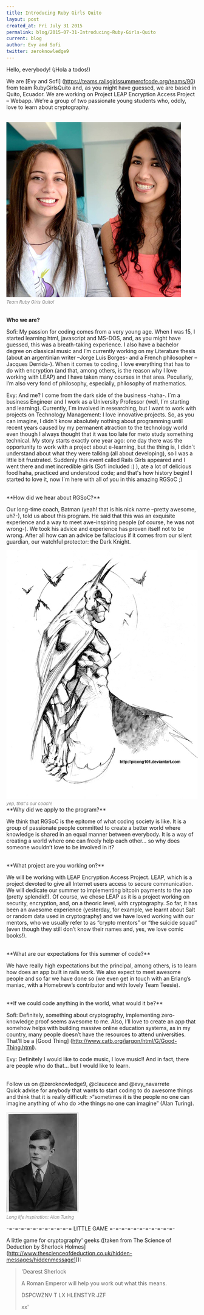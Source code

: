 ```yaml
---
title: Introducing Ruby Girls Quito
layout: post
created_at: Fri July 31 2015
permalink: blog/2015-07-31-Introducing-Ruby-Girls-Quito
current: blog
author: Evy and Sofi
twitter: zeroknowledge9
---
```



Hello, everybody! (¡Hola a todos!) 

We are [Evy and Sofi] (https://teams.railsgirlssummerofcode.org/teams/90) from team 
RubyGirlsQuito and, as you might have guessed, we are based in Quito, Ecuador. We are 
working on Project LEAP Encryption Access Project – Webapp. We’re a group of two 
passionate young students who, oddly, love to learn about 
cryptography. 
<br><br>

<img src ="/img/blog/2015/introducing_quito.jpg" alt="Team Ruby Girls Quito">
<br><font color="grey"><small><i>Team Ruby Girls Quito!</i></small></font> 
<br><br>

**Who we are?**

Sofi: My passion for coding comes from a very young age. When I was 15, I started 
learning html, javascript and MS-DOS, and, as you might have guessed, this was a 
breath-taking experience. I also have a bachelor degree on classical music and I’m 
currently working on my Literature thesis (about an argentinian writer –Jorge Luis Borges- 
and a French philosopher –Jacques Derrida-). When it comes to coding, I love everything 
that has to do with encryption (and that, among others, is the reason why I love working 
with LEAP) and I have taken many courses in that area. Peculiarly, I’m also very fond of 
philosophy, especially, philosophy of mathematics.  


Evy: And me? I come from the dark side of the business -haha-. I´m a business Engineer and 
I work as a University Professor (well, I´m starting and learning). Currently, I´m 
involved in researching, but I want to work with projects on Technology Management: I love 
innovative projects. So, as you can imagine, I didn´t know absolutely nothing about 
programming until recent years caused by my permanent atraction to the technology world even 
though I always thought that it was too late for meto study something technical. My story starts 
exactly one year ago: one day there was the opportunity to work with a project about 
e-learning, but the thing is, I didn´t understand about what they were talking 
(all about developing), so I was a little bit frustrated.  Suddenly this event called 
Rails Girls appeared and I went there and met incredible girls (Sofi included :) ), ate a 
lot of delicious food haha, practiced and understood code; and that's how history begin! 
I started to love it, now I´m here with all of you in this amazing RGSoC ;) 


<br>
**How did we hear about RGSoC?**

Our long-time coach, Batman (yeah! that is his nick name –pretty awesome, uh?-), told us 
about this program. He said that this was an exquisite experience and a way to meet 
awe-inspiring people (of course, he was not wrong-). We took his advice and experience has 
proven itself not to be wrong. After all how can an advice be fallacious if it comes from 
our silent guardian, our watchful protector: the Dark Knight.

<img src ="/img/blog/2015/batman.jpg" alt="Batman">
<br><font color="grey"><small><i>yep, that's our coach!</i></small></font>

<br>
**Why did we apply to the program?**

We think that RGSoC is the epitome of what coding society is like. It is a group of 
passionate people committed to create a better world where knowledge is shared in an 
equal manner between everybody. It is a way of creating a world where one can freely 
help each other… so why does someone wouldn’t love to be involved in it?

<br>
**What project are you working on?**

We will be working with LEAP Encryption Access Project. LEAP, which is a project devoted 
to give all Internet users access to secure communication. We will dedicate our summer 
to implementing bitcoin payments to the app (pretty splendid!). Of course, we chose LEAP 
as it is a project working on security, encryption, and, on a theoric level, with 
cryptography. So far, it has been an awesome experience (yesterday, for example, we 
learnt about Salt or random data used in cryptography) and we have loved working with our 
mentors, who we usually refer to as “crypto mentors” or “the suicide squad” (even though 
they still don’t know their names and, yes, we love comic books!).

<br>
**What are our expectations for this summer of code?**

We have really high expectations but the principal, among others, is to learn how does 
an app built in rails work. We also expect to meet awesome people and so far we have done 
so (we even get in touch with an Erlang’s maniac, with a Homebrew’s contributor and with 
lovely Team Teesie). 

<br>
**If we could code anything in the world, what would it be?**

Sofi: Definitely, something about cryptography, implementing zero-knowledge proof seems 
awesome to me. Also, I’ll love to create an app that somehow helps with building massive 
online education systems, as in my country, many people doesn’t have the resources to 
attend universities. That'll be a [Good Thing] (http://www.catb.org/jargon/html/G/Good-Thing.html). 

Evy: Definitely I would like to code music, I love music!! And in fact, there are 
people who do that... but I would like to learn.


<br>
Follow us on @zeroknowledge9, @claucece and @evy_navarrete

<br>
Quick advise for anybody that wants to start coding to do awesome things and think that 
it is really difficult: 
>“sometimes it is the people no one can imagine anything of who do 
>the things no one can imagine” (Alan Turing). 

<left><img src ="/img/blog/2015/turing.jpeg" alt="Alan Turing">
<br><font color="grey"><small><i>Long life inspiration: Alan Turing</i></small></font>

-=-=-=-=-=-=-=-=-=-=-=
     LITTLE GAME
=-=-=-=-=-=-=-=-=-=-=-


A little game for cryptography' geeks ([taken from The Science of Deduction by Sherlock Holmes] (http://www.thescienceofdeduction.co.uk/hidden-messages/hiddenmessage1)): 

>'Dearest Sherlock
>
>A Roman Emperor will help you work out what this means.
>
>DSPCWZNV T LX HLENSTYR JZF
>
>xx' 

